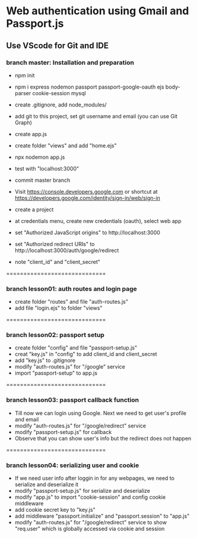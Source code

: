 # Web authentication using Gmail and Passport.js
## Use VScode for Git and IDE

### branch master: Installation and preparation
* npm init
* npm i express nodemon passport passport-google-oauth ejs body-parser cookie-session mysql
* create .gitignore, add node_modules/
* add git to this project, set git username and email (you can use Git Graph)
* create app.js
* create folder "views" and add "home.ejs"
* npx nodemon app.js
* test with "localhost:3000"
* commit master branch

* Visit https://console.developers.google.com or shortcut at https://developers.google.com/identity/sign-in/web/sign-in
* create a project
* at credentials menu, create new credentials (oauth), select web app
* set "Authorized JavaScript origins" to http://localhost:3000 
* set "Authorized redirect URIs" to http://localhost:3000/auth/google/redirect
* note "client_id" and "client_secret"

=============================
### branch lesson01: auth routes and login page
* create folder "routes" and file "auth-routes.js"
* add file "login.ejs" to folder "views"

=============================
### branch lesson02: passport setup
* create folder "config" and file "passport-setup.js"
* creat "key.js" in "config" to add client_id and client_secret
* add "key.js" to .gitignore
* modify "auth-routes.js" for "/google" service
* import "passport-setup" to app.js

=============================
### branch lesson03: passport callback function
* Till now we can login using Google. Next we need to get user's profile and email
* modify "auth-routes.js" for "/google/redirect" service
* modify "passport-setup.js" for callback
* Observe that you can show user's info but the redirect does not happen

=============================
### branch lesson04: serializing user and cookie
* If we need user info after loggin in for any webpages, we need to serialize and deserialize it
* modify "passport-setup.js" for serialize and deserialize
* modify "app.js" to import "cookie-session" and config cookie middleware
* add cookie secret key to "key.js"
* add middleware "passport.initialize" and "passport.session" to "app.js"
* modify "auth-routes.js" for "/google/redirect" service to show "req.user" which is globally accessed via cookie and session
